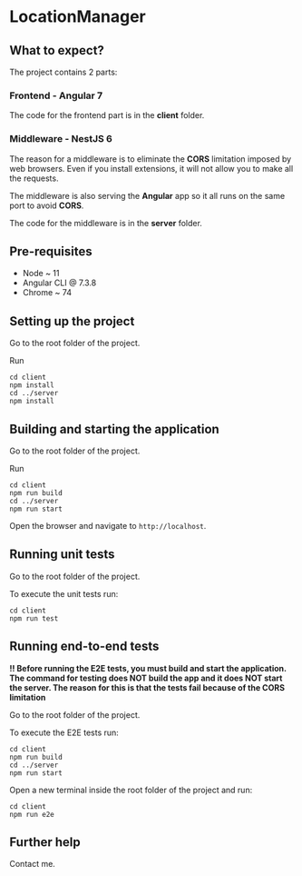 # LocationManager

## What to expect?

The project contains 2 parts:

### Frontend - Angular 7

The code for the frontend part is in the **client** folder.

### Middleware - NestJS 6

The reason for a middleware is to eliminate the **CORS** limitation imposed by web browsers. Even if you install extensions, it will not allow you to make all the requests.

The middleware is also serving the **Angular** app so it all runs on the same port to avoid **CORS**.

The code for the middleware is in the **server** folder.

## Pre-requisites
- Node ~ 11
- Angular CLI @ 7.3.8
- Chrome ~ 74

## Setting up the project

Go to the root folder of the project.

Run

```
cd client
npm install
cd ../server
npm install

```

## Building and starting the application

Go to the root folder of the project.

Run

```
cd client
npm run build
cd ../server
npm run start

```

Open the browser and navigate to `http://localhost`.

## Running unit tests

Go to the root folder of the project.

To execute the unit tests run:

```
cd client
npm run test
```

## Running end-to-end tests

**!! Before running the E2E tests, you must build and start the application. The command for testing does NOT build the app and it does NOT start the server. The reason for this is that the tests fail because of the CORS limitation**

Go to the root folder of the project.

To execute the E2E tests run:

```
cd client
npm run build
cd ../server
npm run start

```

Open a new terminal inside the root folder of the project and run:

```
cd client
npm run e2e

```

## Further help

Contact me.
